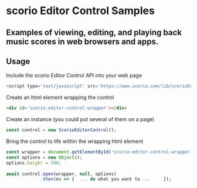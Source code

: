 # scorio Editor Control Samples

## Examples of viewing, editing, and playing back music scores in web browsers and apps.

## Usage
Include the scorio Editor Control API into your web page
```js
<script type='text/javascript' src='https://www.scorio.com/lib/scorioEditorControl.js'></script>
```

Create an html element wrapping the control
```html
<div id='scorio-editor-control-wrapper'></div>
```

Create an instance (you could put several of them on a page)
```js
const control = new ScorioEditorControl();
```

Bring the control to life within the wrapping html element
```js
const wrapper = document.getElementById('scorio-editor-control-wrapper');
const options = new Object();
options.height = 500;
	   
await control.open(wrapper, null, options)
   	         .then(ev => { 	... do what you want to ...   	});
```

